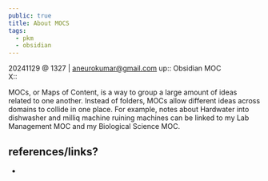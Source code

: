 ```yaml
---
public: true
title: About MOCS
tags:
  - pkm
  - obsidian
---
```


20241129 @ 1327 | aneurokumar@gmail.com
up:: Obsidian MOC  
X::  

MOCs, or Maps of Content, is a way to group a large amount of ideas related to one another. Instead of folders, MOCs allow different ideas across domains to collide in one place. For example, notes about Hardwater into dishwasher and milliq machine ruining machines can be linked to my Lab Management MOC and my Biological Science MOC.

## references/links?
* 
